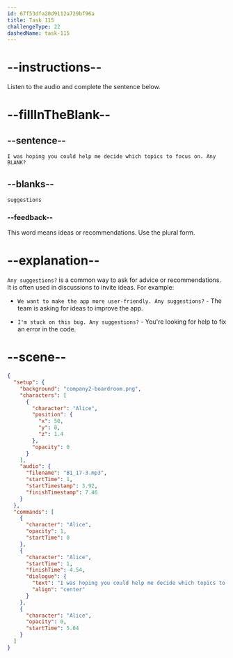 ```yaml
---
id: 67f53dfa20d9112a729bf96a
title: Task 115
challengeType: 22
dashedName: task-115
---
```


<!-- (audio) Alice: I was hoping you could help me decide which topics to focus on. Any suggestions? -->

# --instructions--

Listen to the audio and complete the sentence below.

# --fillInTheBlank--

## --sentence--

`I was hoping you could help me decide which topics to focus on. Any BLANK?`

## --blanks--

`suggestions`

### --feedback--

This word means ideas or recommendations. Use the plural form.

# --explanation--

`Any suggestions?` is a common way to ask for advice or recommendations. It is often used in discussions to invite ideas. For example:

- `We want to make the app more user-friendly. Any suggestions?` - The team is asking for ideas to improve the app.

- `I'm stuck on this bug. Any suggestions?` - You're looking for help to fix an error in the code.

# --scene--

```json
{
  "setup": {
    "background": "company2-boardroom.png",
    "characters": [
      {
        "character": "Alice",
        "position": {
          "x": 50,
          "y": 0,
          "z": 1.4
        },
        "opacity": 0
      }
    ],
    "audio": {
      "filename": "B1_17-3.mp3",
      "startTime": 1,
      "startTimestamp": 3.92,
      "finishTimestamp": 7.46
    }
  },
  "commands": [
    {
      "character": "Alice",
      "opacity": 1,
      "startTime": 0
    },
    {
      "character": "Alice",
      "startTime": 1,
      "finishTime": 4.54,
      "dialogue": {
        "text": "I was hoping you could help me decide which topics to focus on. Any suggestions?",
        "align": "center"
      }
    },
    {
      "character": "Alice",
      "opacity": 0,
      "startTime": 5.04
    }
  ]
}
```

